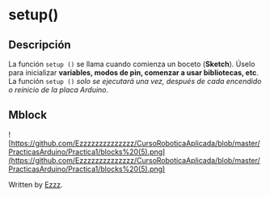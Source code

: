 # setup()

## Descripción
La función `setup ()` se llama cuando comienza un boceto (**Sketch**). Úselo para inicializar **variables, modos de pin, comenzar a usar bibliotecas, etc**. La función `setup ()` *solo se ejecutará una vez, después de cada encendido o reinicio de la placa Arduino*.

## Mblock
![https://github.com/Ezzzzzzzzzzzzzz/CursoRoboticaAplicada/blob/master/PracticasArduino/Practica1/blocks%20(5).png](https://github.com/Ezzzzzzzzzzzzzz/CursoRoboticaAplicada/blob/master/PracticasArduino/Practica1/blocks%20(5).png)

Written by  [Ezzz](https://ezzzzzzzzzzzzzz.github.io/).
<!--stackedit_data:
eyJoaXN0b3J5IjpbLTEyNTM3MDE0ODgsLTEyNTU5NTMxMzJdfQ
==
-->
